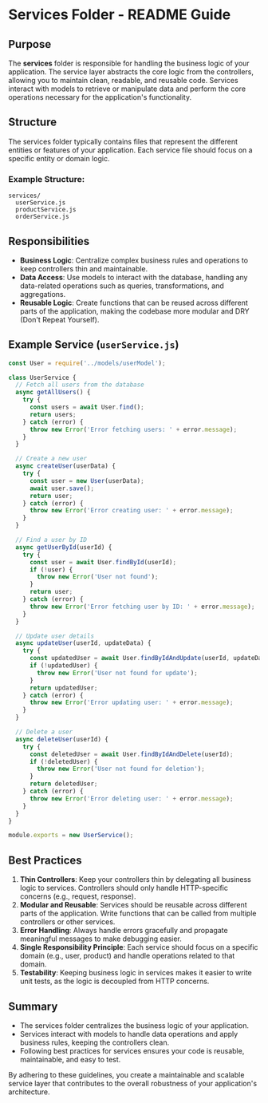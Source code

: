 # Services Folder - README Guide

## Purpose
The **services** folder is responsible for handling the business logic of your application. The service layer abstracts the core logic from the controllers, allowing you to maintain clean, readable, and reusable code. Services interact with models to retrieve or manipulate data and perform the core operations necessary for the application's functionality.

## Structure
The services folder typically contains files that represent the different entities or features of your application. Each service file should focus on a specific entity or domain logic.

### Example Structure:
```
services/
  userService.js
  productService.js
  orderService.js
```

## Responsibilities
- **Business Logic**: Centralize complex business rules and operations to keep controllers thin and maintainable.
- **Data Access**: Use models to interact with the database, handling any data-related operations such as queries, transformations, and aggregations.
- **Reusable Logic**: Create functions that can be reused across different parts of the application, making the codebase more modular and DRY (Don't Repeat Yourself).

## Example Service (`userService.js`)
```js
const User = require('../models/userModel');

class UserService {
  // Fetch all users from the database
  async getAllUsers() {
    try {
      const users = await User.find();
      return users;
    } catch (error) {
      throw new Error('Error fetching users: ' + error.message);
    }
  }

  // Create a new user
  async createUser(userData) {
    try {
      const user = new User(userData);
      await user.save();
      return user;
    } catch (error) {
      throw new Error('Error creating user: ' + error.message);
    }
  }

  // Find a user by ID
  async getUserById(userId) {
    try {
      const user = await User.findById(userId);
      if (!user) {
        throw new Error('User not found');
      }
      return user;
    } catch (error) {
      throw new Error('Error fetching user by ID: ' + error.message);
    }
  }

  // Update user details
  async updateUser(userId, updateData) {
    try {
      const updatedUser = await User.findByIdAndUpdate(userId, updateData, { new: true });
      if (!updatedUser) {
        throw new Error('User not found for update');
      }
      return updatedUser;
    } catch (error) {
      throw new Error('Error updating user: ' + error.message);
    }
  }

  // Delete a user
  async deleteUser(userId) {
    try {
      const deletedUser = await User.findByIdAndDelete(userId);
      if (!deletedUser) {
        throw new Error('User not found for deletion');
      }
      return deletedUser;
    } catch (error) {
      throw new Error('Error deleting user: ' + error.message);
    }
  }
}

module.exports = new UserService();
```

## Best Practices
1. **Thin Controllers**: Keep your controllers thin by delegating all business logic to services. Controllers should only handle HTTP-specific concerns (e.g., request, response).
2. **Modular and Reusable**: Services should be reusable across different parts of the application. Write functions that can be called from multiple controllers or other services.
3. **Error Handling**: Always handle errors gracefully and propagate meaningful messages to make debugging easier.
4. **Single Responsibility Principle**: Each service should focus on a specific domain (e.g., user, product) and handle operations related to that domain.
5. **Testability**: Keeping business logic in services makes it easier to write unit tests, as the logic is decoupled from HTTP concerns.

## Summary
- The services folder centralizes the business logic of your application.
- Services interact with models to handle data operations and apply business rules, keeping the controllers clean.
- Following best practices for services ensures your code is reusable, maintainable, and easy to test.

By adhering to these guidelines, you create a maintainable and scalable service layer that contributes to the overall robustness of your application's architecture.
